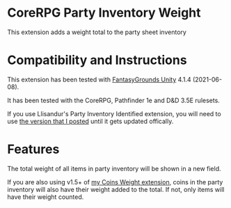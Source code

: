 # CoreRPG Party Inventory Weight
This extension adds a weight total to the party sheet inventory

# Compatibility and Instructions
This extension has been tested with [FantasyGrounds Unity](https://www.fantasygrounds.com/home/FantasyGroundsUnity.php) 4.1.4 (2021-06-08).

It has been tested with the CoreRPG, Pathfinder 1e and D&D 3.5E rulesets.

If you use Llisandur's Party Inventory Identified extension, you will need to use [the version that I posted](https://www.fantasygrounds.com/forums/showthread.php?40686-Extension-Party-Inventory-Identified&p=606935&viewfull=1#post606935) until it gets updated offically.

# Features
The total weight of all items in party inventory will be shown in a new field.

If you are also using v1.5+ of [my Coins Weight extension](https://www.fantasygrounds.com/forums/showthread.php?67228-CoreRPG-Coins-Weight), coins in the party inventory will also have their weight added to the total. If not, only items will have their weight counted.
